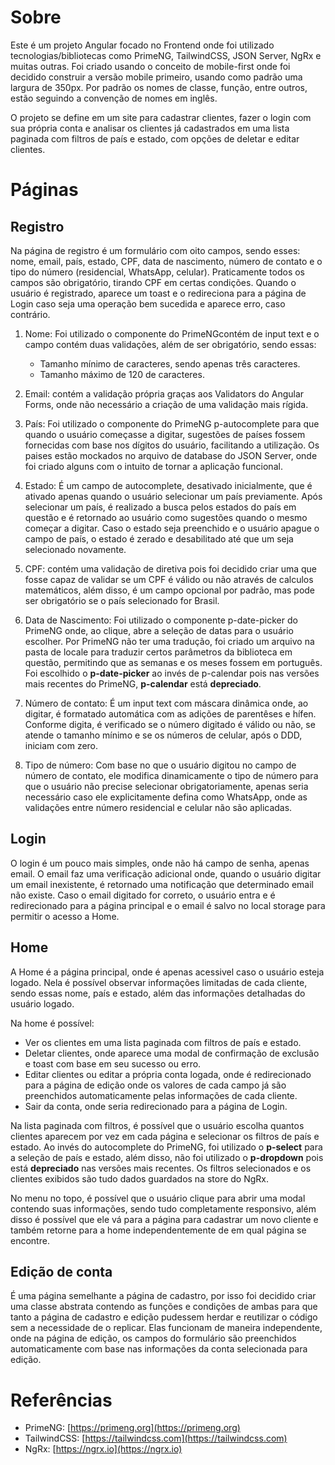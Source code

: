 # Sobre
Este é um projeto Angular focado no Frontend onde foi utilizado tecnologias/bibliotecas como PrimeNG, TailwindCSS,  JSON Server, NgRx e muitas outras. Foi criado usando o conceito de mobile-first onde foi decidido construir a versão mobile primeiro, usando como padrão uma largura de 350px. Por padrão os nomes de classe, função, entre outros, estão seguindo a convenção de nomes em inglês.

O projeto se define em um site para cadastrar clientes, fazer o login com sua própria conta e analisar os clientes já cadastrados em uma lista paginada com filtros de país e estado, com opções de deletar e editar clientes.

# Páginas
## Registro
Na página de registro é um formulário com oito campos, sendo esses: nome, email, país, estado, CPF, data de nascimento, número de contato e o tipo do número (residencial, WhatsApp, celular). Praticamente todos os campos são obrigatório, tirando CPF em certas condições. Quando o usuário é registrado, aparece um toast e o redireciona para a página de Login caso seja uma operação bem sucedida e aparece erro, caso contrário. 

1. Nome: Foi utilizado o componente do PrimeNGcontém de input text e o campo contém duas validações, além de ser obrigatório, sendo essas:
    - Tamanho mínimo de caracteres, sendo apenas três caracteres.
    - Tamanho máximo de 120 de caracteres.

2. Email: contém a validação própria graças aos Validators do Angular Forms, onde não necessário a criação de uma validação mais rígida.

3. País: Foi utilizado o componente do PrimeNG p-autocomplete para que quando o usuário começasse a digitar, sugestões de países fossem fornecidas com base nos dígitos do usuário, facilitando a utilização. Os paises estão mockados no arquivo de database do JSON Server, onde foi criado alguns com o intuito de tornar a aplicação funcional.

4. Estado: É um campo de autocomplete, desativado inicialmente, que é ativado apenas quando o usuário selecionar um país previamente. Após selecionar um país, é realizado a busca pelos estados do país em questão e é retornado ao usuário como sugestões quando o mesmo começar a digitar. Caso o estado seja preenchido e o usuário apague o campo de país, o estado é zerado e desabilitado até que um seja selecionado novamente.

5. CPF: contém uma validação de diretiva pois foi decidido criar uma que fosse capaz de validar se um CPF é válido ou não através de calculos matemáticos, além disso, é um campo opcional por padrão, mas pode ser obrigatório se o país selecionado for Brasil.

6. Data de Nascimento: Foi utilizado o componente p-date-picker do PrimeNG onde, ao clique, abre a seleção de datas para o usuário escolher. Por PrimeNG não ter uma tradução, foi criado um arquivo na pasta de locale para traduzir certos parâmetros da biblioteca em questão, permitindo que as semanas e os meses fossem em português. Foi escolhido o **p-date-picker** ao invés de p-calendar pois nas versões mais recentes do PrimeNG, **p-calendar** está **depreciado**.

7. Número de contato: É um input text com máscara dinâmica onde, ao digitar, é formatado automática com as adições de parentêses e hífen. Conforme digita, é verificado se o número digitado é válido ou não, se atende o tamanho mínimo e se os números de celular, após o DDD, iniciam com zero.

8. Tipo de número: Com base no que o usuário digitou no campo de número de contato, ele modifica dinamicamente o tipo de número para que o usuário não precise selecionar obrigatoriamente, apenas seria necessário caso ele explicitamente defina como WhatsApp, onde as validações entre número residencial e celular não são aplicadas.

## Login 
O login é um pouco mais simples, onde não há campo de senha, apenas email. O email faz uma verificação adicional onde, quando o usuário digitar um email inexistente, é retornado uma notificação que determinado email não existe. Caso o email digitado for correto, o usuário entra e é redirecionado para a página principal e o email é salvo no local storage para permitir o acesso a Home.

## Home
A Home é a página principal, onde é apenas acessivel caso o usuário esteja logado. Nela é possível observar informações limitadas de cada cliente, sendo essas nome, país e estado, além das informações detalhadas do usuário logado. 

Na home é possível:
- Ver os clientes em uma lista paginada com filtros de país e estado.
- Deletar clientes, onde aparece uma modal de confirmação de exclusão e toast com base em seu sucesso ou erro.
- Editar clientes ou editar a própria conta logada, onde é redirecionado para a página de edição onde os valores de cada campo já são preenchidos automaticamente pelas informações de cada cliente.
- Sair da conta, onde seria redirecionado para a página de Login.

Na lista paginada com filtros, é possível que o usuário escolha quantos clientes aparecem por vez em cada página e selecionar os filtros de país e estado. Ao invés do autocomplete do PrimeNG, foi utilizado o **p-select** para a seleção de país e estado, além disso, não foi utilizado o **p-dropdown** pois está **depreciado** nas versões mais recentes. Os filtros selecionados e os clientes exibidos são tudo dados guardados na store do NgRx.

No menu no topo, é possível que o usuário clique para abrir uma modal contendo suas informações, sendo tudo completamente responsivo, além disso é possível que ele vá para a página para cadastrar um novo cliente e também retorne para a home independentemente de em qual página se encontre.

## Edição de conta
É uma página semelhante a página de cadastro, por isso foi decidido criar uma classe abstrata contendo as funções e condições de ambas para que tanto a página de cadastro e edição pudessem herdar e reutilizar o código sem a necessidade de o replicar. Elas funcionam de maneira independente, onde na página de edição, os campos do formulário são preenchidos automaticamente com base nas informações da conta selecionada para edição.

# Referências
- PrimeNG: [https://primeng.org](https://primeng.org)
- TailwindCSS: [https://tailwindcss.com](https://tailwindcss.com)
- NgRx: [https://ngrx.io](https://ngrx.io)